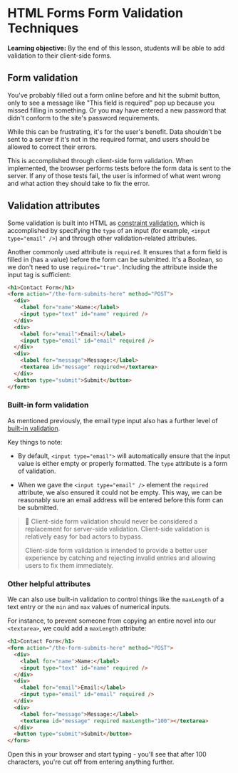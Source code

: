 <h1>
  <span class="headline">HTML Forms</span>
  <span class="subhead">Form Validation Techniques</span>
</h1>

**Learning objective:** By the end of this lesson, students will be able to add validation to their client-side forms.

## Form validation

You've probably filled out a form online before and hit the submit button, only to see a message like "This field is required" pop up because you missed filling in something. Or you may have entered a new password that didn't conform to the site's password requirements.

While this can be frustrating, it's for the user's benefit. Data shouldn't be sent to a server if it's not in the required format, and users should be allowed to correct their errors.

This is accomplished through client-side form validation. When implemented, the browser performs tests before the form data is sent to the server. If any of those tests fail, the user is informed of what went wrong and what action they should take to fix the error.

## Validation attributes

Some validation is built into HTML as [constraint validation](https://developer.mozilla.org/en-US/docs/Web/HTML/Constraint_validation), which is accomplished by specifying the `type` of an input (for example, `<input type="email" />`) and through other validation-related attributes.

Another commonly used attribute is `required`. It ensures that a form field is filled in (has a value) before the form can be submitted. It's a Boolean, so we don't need to use `required="true"`. Including the attribute inside the input tag is sufficient:

```html
<h1>Contact Form</h1>
<form action="/the-form-submits-here" method="POST">
  <div>
    <label for="name">Name:</label>
    <input type="text" id="name" required />
  </div>
  <div>
    <label for="email">Email:</label>
    <input type="email" id="email" required />
  </div>
  <div>
    <label for="message">Message:</label>
    <textarea id="message" required></textarea>
  </div>
  <button type="submit">Submit</button>
</form>
```

### Built-in form validation

As mentioned previously, the email type input also has a further level of [built-in validation](https://developer.mozilla.org/en-US/docs/Web/HTML/Element/input/email#value).

Key things to note:

- By default, `<input type="email">` will automatically ensure that the input value is either empty or properly formatted. The `type` attribute is a form of validation.

- When we gave the `<input type="email" />` element the `required` attribute, we also ensured it could not be empty. This way, we can be reasonably sure an email address will be entered before this form can be submitted.

> 🧠 Client-side form validation should never be considered a replacement for server-side validation. Client-side validation is relatively easy for bad actors to bypass.
>
> Client-side form validation is intended to provide a better user experience by catching and rejecting invalid entries and allowing users to fix them immediately.

### Other helpful attributes

We can also use built-in validation to control things like the `maxLength` of a text entry or the `min` and `max` values of numerical inputs.

For instance, to prevent someone from copying an entire novel into our `<textarea>`, we could add a `maxLength` attribute:

```html
<h1>Contact Form</h1>
<form action="/the-form-submits-here" method="POST">
  <div>
    <label for="name">Name:</label>
    <input type="text" id="name" required />
  </div>
  <div>
    <label for="email">Email:</label>
    <input type="email" id="email" required />
  </div>
  <div>
    <label for="message">Message:</label>
    <textarea id="message" required maxLength="100"></textarea>
  </div>
  <button type="submit">Submit</button>
</form>
```

Open this in your browser and start typing - you'll see that after 100 characters, you're cut off from entering anything further.
